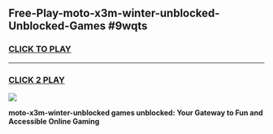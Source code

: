 
## Free-Play-moto-x3m-winter-unblocked-Unblocked-Games #9wqts
<h3>
<a href="https://news.freeplayer.one?title=moto-x3m-winter-unblocked&ref=8M">CLICK TO PLAY</a></h3>
<hr>

<h3>
<a href="https://news.freeplayer.one?title=moto-x3m-winter-unblocked&ref=8M">CLICK 2 PLAY</a>
  
</h3>

<a href="https://news.freeplayer.one?title=moto-x3m-winter-unblocked&ref=8M"><img src="https://clearcache.store/games.png"></a>


**moto-x3m-winter-unblocked games unblocked: Your Gateway to Fun and Accessible Online Gaming**
